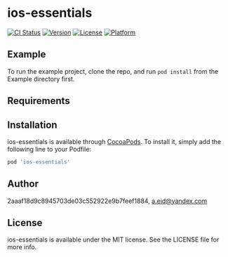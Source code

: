 # ios-essentials

[![CI Status](http://img.shields.io/travis/2aaaf18d9c8945703de03c552922e9b7feef1884/ios-essentials.svg?style=flat)](https://travis-ci.org/2aaaf18d9c8945703de03c552922e9b7feef1884/ios-essentials)
[![Version](https://img.shields.io/cocoapods/v/ios-essentials.svg?style=flat)](http://cocoapods.org/pods/ios-essentials)
[![License](https://img.shields.io/cocoapods/l/ios-essentials.svg?style=flat)](http://cocoapods.org/pods/ios-essentials)
[![Platform](https://img.shields.io/cocoapods/p/ios-essentials.svg?style=flat)](http://cocoapods.org/pods/ios-essentials)

## Example

To run the example project, clone the repo, and run `pod install` from the Example directory first.

## Requirements

## Installation

ios-essentials is available through [CocoaPods](http://cocoapods.org). To install
it, simply add the following line to your Podfile:

```ruby
pod 'ios-essentials'
```

## Author

2aaaf18d9c8945703de03c552922e9b7feef1884, a.eid@yandex.com

## License

ios-essentials is available under the MIT license. See the LICENSE file for more info.
